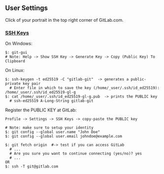 ## User Settings

Click of your portrait in the top right corner of GitLab.com.  

### [SSH Keys](https://gitlab.com/help/ssh/README#generating-a-new-ssh-key-pair)

On Windows:
```
$: git-gui
# Note: Help -> Show SSH Key -> Generate Key -> Copy (Public Key) To Clipboard
```

On Linux:
```
$: ssh-keygen -t ed25519 -C "gitlab-git"  -> generates a public-private key pair
  # Enter file in which to save the key (/home/_user/.ssh/id_ed25519): /home/_user/.ssh/id_ed25519-gl-g
$: cat /home/_user/.ssh/id_ed25519-gl-g.pub  -> prints the PUBLIC key
  # ssh-ed25519 A-Long-String gitlab-git
```

Register the PUBLIC KEY at GitLab:
```
Profile -> Settings -> SSH Keys -> copy-paste the PUBLIC key  
```

```
# Note: make sure to setup your identity
$: git config --global user.name "John Doe"
$: git config --global user.email johndoe@example.com
```

```
$: git fetch origin  #-> test if you can access GitLab
  # ...
  # Are you sure you want to continue connecting (yes/no)? yes
  # ...
OR
$: ssh -T git@gitlab.com
```
